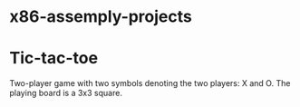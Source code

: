 # x86-assemply-projects

# Tic-tac-toe
  Two-player game with two symbols denoting the two players: X and O. 
  The playing board is a 3x3 square.

